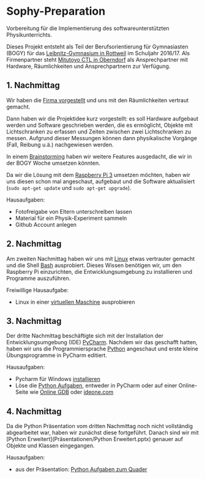 # Sophy-Preparation
Vorbereitung für die Implementierung des softwareunterstützten Physikunterrichts.

Dieses Projekt entsteht als Teil der Berufsorientierung für Gymnasiasten (BOGY) für das [Leibnitz-Gymnasium in Rottweil](https://lg.rw.schule-bw.de/home/?page_id=11268) im Schuljahr 2016/17. Als Firmenpartner steht [Mitutoyo CTL in Oberndorf](http://www.mitutoyo-ctl.de/de/karriere/ausbildungundstudium) als Ansprechpartner mit Hardware, Räumlichkeiten und Ansprechpartnern zur Verfügung.

## 1. Nachmittag

Wir haben die [Firma vorgestellt](Präsentationen/Firmenpräsentation_16_9.pptx) und uns mit den Räumlichkeiten vertraut gemacht.

Dann haben wir die Projektidee kurz vorgestellt: es soll Hardware aufgebaut werden und Software geschrieben werden, die es ermöglicht, Objekte mit Lichtschranken zu erfassen und Zeiten zwischen zwei Lichtschranken zu messen. Aufgrund dieser Messungen können dann physikalische Vorgänge (Fall, Reibung u.ä.) nachgewiesen werden.

In einem [Brainstorming](Brainstorming.md) haben wir weitere Features ausgedacht, die wir in der BOGY Woche umsetzen könnten.

Da wir die Lösung mit dem [Raspberry Pi 3](Präsentationen/Raspberry%20Hardware.pptx) umsetzen möchten, haben wir uns diesen schon mal angeschaut, aufgebaut und die Software aktualisiert (`sudo apt-get update` und `sudo apt-get upgrade`).

Hausaufgaben:

* Fotofreigabe von Eltern unterschreiben lassen
* Material für ein Physik-Experiment sammeln
* Github Account anlegen

## 2. Nachmittag

Am zweiten Nachmittag haben wir uns mit [Linux](Präsentationen/Linux.pptx) etwas vertrauter gemacht und die Shell [Bash](Präsentationen/Bash.pptx) ausprobiert. Dieses Wissen benötigen wir, um den Raspberry Pi einzurichten, die Entwicklungsumgebung zu installieren und Programme auszuführen.

Freiwillige Hausaufgabe:

* Linux in einer [virtuellen Maschine](VirtualMachine.md) ausprobieren

## 3. Nachmittag

Der dritte Nachmittag beschäftigte sich mit der Installation der Entwicklungsumgebung (IDE) [PyCharm](Präsentationen/Pycharm.pptx). Nachdem wir das geschafft hatten, haben wir uns die Programmiersprache [Python](Präsentationen/Python%20Einführung.pptx) angeschaut und erste kleine Übungsprogramme in PyCharm editiert.

Hausaufgaben:

* Pycharm für Windows [installieren](https://www.jetbrains.com/pycharm/)
* Löse die [Python Aufgaben](Hausaufgaben/Python%20Hausaufgaben%201.md), entweder in PyCharm oder auf einer Online-Seite wie [Online GDB](https://www.onlinegdb.com/online_python_debugger) oder [ideone.com](https://www.ideone.com/)

## 4. Nachmittag

Da die Python Präsentation vom dritten Nachmittag noch nicht vollständig abgearbeitet war, haben wir zunächst diese fortgeführt. Danach sind wir mit [Python Erweitert](Präsentationen/Python Erweitert.pptx) genauer auf Objekte und Klassen eingegangen.

Hausaufgaben:

* aus der Präsentation: [Python Aufgaben zum Quader](Hausaufgaben/Python%20Hausaufgaben%202.md)
